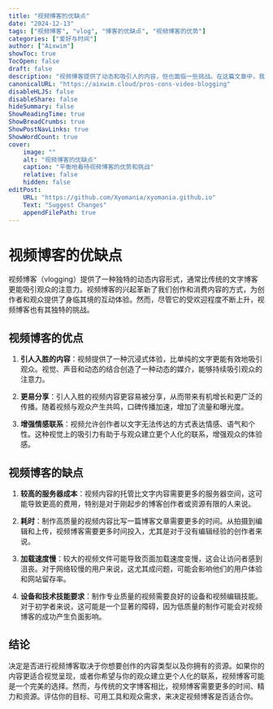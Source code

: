 ```yaml
---
title: "视频博客的优缺点"
date: "2024-12-13"
tags: ["视频博客", "vlog", "博客的优缺点", "视频博客的优势"]
categories: ["爱好与时间"]
author: ["Aixwim"]
showToc: true
TocOpen: false
draft: false
description: "视频博客提供了动态和吸引人的内容，但也面临一些挑战。在这篇文章中，我们探讨了视频博客的优缺点。"
canonicalURL: "https://aixwim.cloud/pros-cons-video-blogging"
disableHLJS: false
disableShare: false
hideSummary: false
ShowReadingTime: true
ShowBreadCrumbs: true
ShowPostNavLinks: true
ShowWordCount: true
cover:
    image: ""
    alt: "视频博客的优缺点"
    caption: "平衡地看待视频博客的优势和挑战"
    relative: false
    hidden: false
editPost:
    URL: "https://github.com/Xyomania/xyomania.github.io"
    Text: "Suggest Changes"
    appendFilePath: true
---
```


# 视频博客的优缺点

视频博客（vlogging）提供了一种独特的动态内容形式，通常比传统的文字博客更能吸引观众的注意力。视频博客的兴起革新了我们创作和消费内容的方式，为创作者和观众提供了身临其境的互动体验。然而，尽管它的受欢迎程度不断上升，视频博客也有其独特的挑战。

## 视频博客的优点

1. **引人入胜的内容**：视频提供了一种沉浸式体验，比单纯的文字更能有效地吸引观众。视觉、声音和动态的结合创造了一种动态的媒介，能够持续吸引观众的注意力。

2. **更易分享**：引人入胜的视频内容更容易被分享，从而带来有机增长和更广泛的传播。随着视频与观众产生共鸣，口碑传播加速，增加了流量和曝光度。

3. **增强情感联系**：视频允许创作者以文字无法传达的方式表达情感、语气和个性。这种视觉上的吸引力有助于与观众建立更个人化的联系，增强观众的体验感。

## 视频博客的缺点

1. **较高的服务器成本**：视频内容的托管比文字内容需要更多的服务器空间，这可能导致更高的费用，特别是对于刚起步的博客创作者或资源有限的人来说。

2. **耗时**：制作高质量的视频内容比写一篇博客文章需要更多的时间。从拍摄到编辑和上传，视频博客需要更多时间投入，尤其是对于没有编辑经验的创作者来说。

3. **加载速度慢**：较大的视频文件可能导致页面加载速度变慢，这会让访问者感到沮丧。对于网络较慢的用户来说，这尤其成问题，可能会影响他们的用户体验和网站留存率。

4. **设备和技术技能要求**：制作专业质量的视频需要良好的设备和视频编辑技能。对于初学者来说，这可能是一个显著的障碍，因为低质量的制作可能会对视频博客的成功产生负面影响。

## 结论

决定是否进行视频博客取决于你想要创作的内容类型以及你拥有的资源。如果你的内容更适合视觉呈现，或者你希望与你的观众建立更个人化的联系，视频博客可能是一个完美的选择。然而，与传统的文字博客相比，视频博客需要更多的时间、精力和资源。评估你的目标、可用工具和观众需求，来决定视频博客是否适合你。
